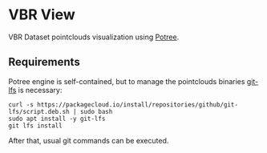 # VBR View
VBR Dataset pointclouds visualization using [Potree](https://github.com/potree/potree).
## Requirements
Potree engine is self-contained, but to manage the pointclouds binaries [git-lfs](https://git-lfs.com/) is necessary:
```
curl -s https://packagecloud.io/install/repositories/github/git-lfs/script.deb.sh | sudo bash
sudo apt install -y git-lfs
git lfs install
```
After that, usual git commands can be executed.
